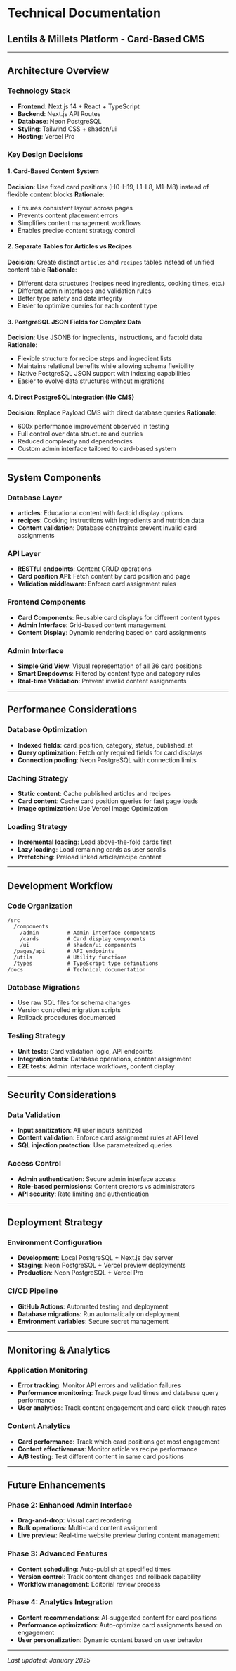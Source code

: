 # Technical Documentation
## Lentils & Millets Platform - Card-Based CMS

---

## Architecture Overview

### Technology Stack
- **Frontend**: Next.js 14 + React + TypeScript
- **Backend**: Next.js API Routes  
- **Database**: Neon PostgreSQL
- **Styling**: Tailwind CSS + shadcn/ui
- **Hosting**: Vercel Pro

### Key Design Decisions

#### 1. Card-Based Content System
**Decision**: Use fixed card positions (H0-H19, L1-L8, M1-M8) instead of flexible content blocks
**Rationale**: 
- Ensures consistent layout across pages
- Prevents content placement errors
- Simplifies content management workflows
- Enables precise content strategy control

#### 2. Separate Tables for Articles vs Recipes  
**Decision**: Create distinct `articles` and `recipes` tables instead of unified content table
**Rationale**:
- Different data structures (recipes need ingredients, cooking times, etc.)
- Different admin interfaces and validation rules
- Better type safety and data integrity
- Easier to optimize queries for each content type

#### 3. PostgreSQL JSON Fields for Complex Data
**Decision**: Use JSONB for ingredients, instructions, and factoid data
**Rationale**:
- Flexible structure for recipe steps and ingredient lists
- Maintains relational benefits while allowing schema flexibility  
- Native PostgreSQL JSON support with indexing capabilities
- Easier to evolve data structures without migrations

#### 4. Direct PostgreSQL Integration (No CMS)
**Decision**: Replace Payload CMS with direct database queries
**Rationale**:
- 600x performance improvement observed in testing
- Full control over data structure and queries
- Reduced complexity and dependencies
- Custom admin interface tailored to card-based system

---

## System Components

### Database Layer
- **articles**: Educational content with factoid display options
- **recipes**: Cooking instructions with ingredients and nutrition data
- **Content validation**: Database constraints prevent invalid card assignments

### API Layer  
- **RESTful endpoints**: Content CRUD operations
- **Card position API**: Fetch content by card position and page
- **Validation middleware**: Enforce card assignment rules

### Frontend Components
- **Card Components**: Reusable card displays for different content types
- **Admin Interface**: Grid-based content management
- **Content Display**: Dynamic rendering based on card assignments

### Admin Interface
- **Simple Grid View**: Visual representation of all 36 card positions
- **Smart Dropdowns**: Filtered by content type and category rules
- **Real-time Validation**: Prevent invalid content assignments

---

## Performance Considerations

### Database Optimization
- **Indexed fields**: card_position, category, status, published_at
- **Query optimization**: Fetch only required fields for card displays
- **Connection pooling**: Neon PostgreSQL with connection limits

### Caching Strategy
- **Static content**: Cache published articles and recipes
- **Card content**: Cache card position queries for fast page loads
- **Image optimization**: Use Vercel Image Optimization

### Loading Strategy
- **Incremental loading**: Load above-the-fold cards first
- **Lazy loading**: Load remaining cards as user scrolls
- **Prefetching**: Preload linked article/recipe content

---

## Development Workflow

### Code Organization
```
/src
  /components
    /admin         # Admin interface components
    /cards         # Card display components
    /ui            # shadcn/ui components
  /pages/api       # API endpoints
  /utils           # Utility functions
  /types           # TypeScript type definitions
/docs              # Technical documentation
```

### Database Migrations
- Use raw SQL files for schema changes
- Version controlled migration scripts
- Rollback procedures documented

### Testing Strategy
- **Unit tests**: Card validation logic, API endpoints
- **Integration tests**: Database operations, content assignment
- **E2E tests**: Admin interface workflows, content display

---

## Security Considerations

### Data Validation
- **Input sanitization**: All user inputs sanitized
- **Content validation**: Enforce card assignment rules at API level
- **SQL injection protection**: Use parameterized queries

### Access Control
- **Admin authentication**: Secure admin interface access
- **Role-based permissions**: Content creators vs administrators
- **API security**: Rate limiting and authentication

---

## Deployment Strategy

### Environment Configuration
- **Development**: Local PostgreSQL + Next.js dev server
- **Staging**: Neon PostgreSQL + Vercel preview deployments  
- **Production**: Neon PostgreSQL + Vercel Pro

### CI/CD Pipeline
- **GitHub Actions**: Automated testing and deployment
- **Database migrations**: Run automatically on deployment
- **Environment variables**: Secure secret management

---

## Monitoring & Analytics

### Application Monitoring
- **Error tracking**: Monitor API errors and validation failures
- **Performance monitoring**: Track page load times and database query performance
- **User analytics**: Track content engagement and card click-through rates

### Content Analytics
- **Card performance**: Track which card positions get most engagement
- **Content effectiveness**: Monitor article vs recipe performance
- **A/B testing**: Test different content in same card positions

---

## Future Enhancements

### Phase 2: Enhanced Admin Interface
- **Drag-and-drop**: Visual card reordering
- **Bulk operations**: Multi-card content assignment
- **Live preview**: Real-time website preview during content management

### Phase 3: Advanced Features
- **Content scheduling**: Auto-publish at specified times
- **Version control**: Track content changes and rollback capability
- **Workflow management**: Editorial review process

### Phase 4: Analytics Integration
- **Content recommendations**: AI-suggested content for card positions
- **Performance optimization**: Auto-optimize card assignments based on engagement
- **User personalization**: Dynamic content based on user behavior

---

*Last updated: January 2025*